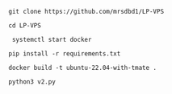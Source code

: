 ```
git clone https://github.com/mrsdbd1/LP-VPS
```
```
cd LP-VPS
```
``` systemctl start docker```

```
pip install -r requirements.txt
```

```
docker build -t ubuntu-22.04-with-tmate .
```

```
python3 v2.py
```
